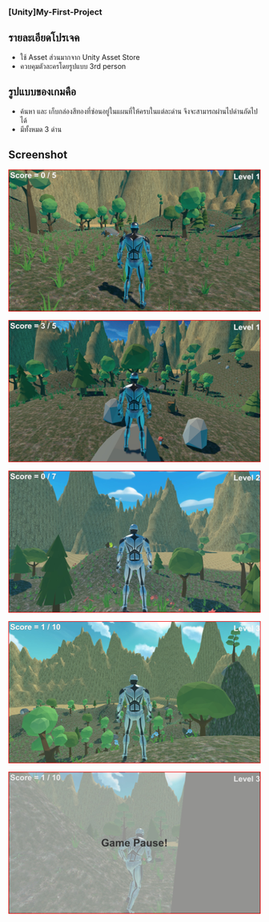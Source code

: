 ### [Unity]My-First-Project

## รายละเอียดโปรเจค
- ใช้ Asset ส่วนมากจาก Unity Asset Store
- ควบคุมตัวละครโดยรูปแบบ 3rd person

## รูปแบบของเกมคือ 
- ค้นหา และ เก็บกล่องสีทองที่ซ่อนอยู่ในแผนที่ให้ครบในแต่ละด่าน จึงจะสามารถผ่านไปด่านถัดไปได้
- มีทั้งหมด 3 ด่าน
  
## Screenshot

![1](screenshot/1.jpg)

![2](screenshot/2.jpg)

![3](screenshot/3.jpg)

![5](screenshot/5.jpg)

![6](screenshot/6.jpg)
